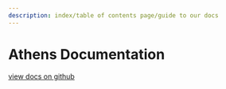 ```yaml
---
description: index/table of contents page/guide to our docs
---
```


# Athens Documentation

[view docs on github](https://github.com/athensresearch/athens/tree/master/doc)

